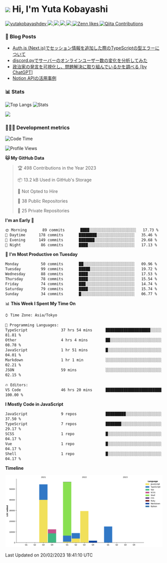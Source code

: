 <h1><img src="https://emojis.slackmojis.com/emojis/images/1613942336/14158/balloons.gif?1613942336" width="30"/> Hi, I'm Yuta Kobayashi</h1>

<p align="left"> 
  <a href="https://github.com/yutakobayashidev/yutakobayashidev/">
    <img src="https://komarev.com/ghpvc/?username=yutakobayashdev" alt="yutakobayashdev" />
  </a>
  <a href="https://twitter.com/yutakobayashi__">
    <img height="20" src="https://img.shields.io/twitter/follow/yutakobayashi__?label=Twitter&logo=twitter&style=flat" />
  </a>
  <a href="https://mastodon.social/@yutakobayashi">
    <img height="20" src="https://img.shields.io/mastodon/follow/107202517736161782?domain=https%3A%2F%2Fmastodon.social&label=Mastodon&logo=mastodon&style=plastic" />
  </a>
  <a href="https://github.com/yutakobayashidev">
    <img height="20" src="https://img.shields.io/github/followers/yutakobayashidev?label=follow&logo=github&style=flat" />
  </a>
  <a href="https://www.reddit.com/user/yutakobayashi">
    <img height="20" src="https://img.shields.io/reddit/user-karma/combined/yutakobayashi?label=Reddit&logo=reddit&style=flat" />
  </a>
  <a href="https://zenn.dev/yutakobayashi">
    <img src="https://badgen.org/img/zenn/yutakobayashi/likes?style=plastic" alt="Zenn likes" />
  </a>
  <a href="https://qiita.com/yutakobayashi">
    <img src="https://badgen.org/img/qiita/yutakobayashi/contributions?style=plastic" alt="Qiita Contributions" />
  </a>
</p>

### 📕 Blog Posts

<!-- BLOG-POST-LIST:START -->
- [Auth.js &lpar;Next.js&rpar;でセッション情報を追加した際のTypeScriptの型エラーについて](https://zenn.dev/yutakobayashi/articles/nextauth-session-typescript)
- [discord.pyでサーバーのオンラインユーザー数の変化を分析してみた](https://zenn.dev/yutakobayashi/articles/discord-online-members-chart)
- [政治家の発言を可視化し、問題解決に取り組んでいるかを調べる [by ChatGPT]](https://qiita.com/yutakobayashi/items/1381de1da52ea7ca56b9)
- [Notion APIの活用事例](https://zenn.dev/yutakobayashi/articles/notion-api-advent-calendar-22)
<!-- BLOG-POST-LIST:END -->

### 📊 Stats

![Top Langs](https://github-readme-stats.vercel.app/api/top-langs/?username=yutakobayashidev)
![Stats](https://github-readme-stats.vercel.app/api?username=yutakobayashidev&count_private=true&show_icons=true&line_height=40)

<!--START_SECTION:lapras-card-->
<a href="https://lapras.com/public/yutakobayashi" target="_blank" rel="noopener noreferrer"><img src="https://lapras-card-generator.vercel.app/api/svg?e=3.31&b=2.85&i=3.1&b1=%23020e27&b2=%230e5593&i1=%2303102f&i2=%231688bf&l=en" width="400" ></a>
<!--END_SECTION:lapras-card-->

### 👩🏻‍💻 Development metrics

<!--START_SECTION:waka-->
![Code Time](http://img.shields.io/badge/Code%20Time-653%20hrs%2034%20mins-blue)

![Profile Views](http://img.shields.io/badge/Profile%20Views-1-blue)

**🐱 My GitHub Data** 

> 🏆 498 Contributions in the Year 2023
 > 
> 📦 13.2 kB Used in GitHub's Storage 
 > 
> 🚫 Not Opted to Hire
 > 
> 📜 38 Public Repositories 
 > 
> 🔑 25 Private Repositories  
 > 
**I'm an Early 🐤** 

```text
🌞 Morning       89 commits       ████░░░░░░░░░░░░░░░░░░░░░   17.73 % 
🌆 Daytime      178 commits       ████████░░░░░░░░░░░░░░░░░   35.46 % 
🌃 Evening      149 commits       ███████░░░░░░░░░░░░░░░░░░   29.68 % 
🌙 Night         86 commits       ████░░░░░░░░░░░░░░░░░░░░░   17.13 % 

```
📅 **I'm Most Productive on Tuesday** 

```text
Monday          50 commits       ██░░░░░░░░░░░░░░░░░░░░░░░   09.96 % 
Tuesday         99 commits       █████░░░░░░░░░░░░░░░░░░░░   19.72 % 
Wednesday       88 commits       ████░░░░░░░░░░░░░░░░░░░░░   17.53 % 
Thursday        78 commits       ████░░░░░░░░░░░░░░░░░░░░░   15.54 % 
Friday          74 commits       ███░░░░░░░░░░░░░░░░░░░░░░   14.74 % 
Saturday        79 commits       ████░░░░░░░░░░░░░░░░░░░░░   15.74 % 
Sunday          34 commits       █░░░░░░░░░░░░░░░░░░░░░░░░   06.77 % 

```


📊 **This Week I Spent My Time On** 

```text
⌚︎ Time Zone: Asia/Tokyo

💬 Programming Languages: 
TypeScript               37 hrs 54 mins      ████████████████████░░░░░   81.81 % 
Other                    4 hrs 4 mins        ██░░░░░░░░░░░░░░░░░░░░░░░   08.78 % 
JavaScript               1 hr 51 mins        █░░░░░░░░░░░░░░░░░░░░░░░░   04.01 % 
Markdown                 1 hr 1 min          ░░░░░░░░░░░░░░░░░░░░░░░░░   02.21 % 
JSON                     59 mins             ░░░░░░░░░░░░░░░░░░░░░░░░░   02.15 % 

🔥 Editors: 
VS Code                  46 hrs 20 mins      █████████████████████████   100.00 % 

```

**I Mostly Code in JavaScript** 

```text
JavaScript               9 repos             █████████░░░░░░░░░░░░░░░░   37.50 % 
TypeScript               7 repos             ███████░░░░░░░░░░░░░░░░░░   29.17 % 
SCSS                     1 repo              █░░░░░░░░░░░░░░░░░░░░░░░░   04.17 % 
Vue                      1 repo              █░░░░░░░░░░░░░░░░░░░░░░░░   04.17 % 
Shell                    1 repo              █░░░░░░░░░░░░░░░░░░░░░░░░   04.17 % 

```


**Timeline**

![Chart not found](https://raw.githubusercontent.com/yutakobayashidev/yutakobayashidev/main/charts/bar_graph.png) 


 Last Updated on 20/02/2023 18:41:10 UTC
<!--END_SECTION:waka-->
